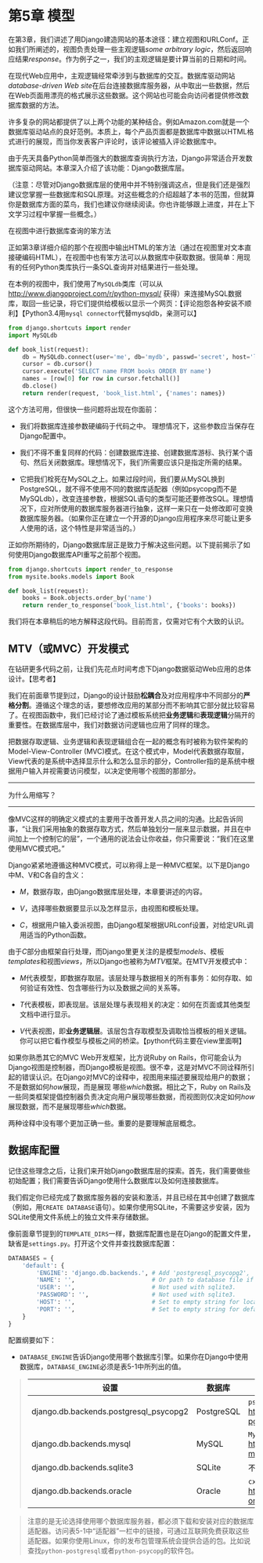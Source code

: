 # 第5章 模型 #

在第3章，我们讲述了用Django建造网站的基本途径：建立视图和URLConf。正如我们所阐述的，视图负责处理一些主观逻辑*some arbitrary logic*，然后返回响应结果*response*。作为例子之一，我们的主观逻辑是要计算当前的日期和时间。

在现代Web应用中，主观逻辑经常牵涉到与数据库的交互。数据库驱动网站*database-driven Web site*在后台连接数据库服务器，从中取出一些数据，然后在Web页面用漂亮的格式展示这些数据。这个网站也可能会向访问者提供修改数据库数据的方法。

许多复杂的网站都提供了以上两个功能的某种结合。例如Amazon.com就是一个数据库驱动站点的良好范例。本质上，每个产品页面都是数据库中数据以HTML格式进行的展现，而当你发表客户评论时，该评论被插入评论数据库中。

由于先天具备Python简单而强大的数据库查询执行方法，Django非常适合开发数据库驱动网站。本章深入介绍了该功能：Django数据库层。

（注意：尽管对Django数据库层的使用中并不特别强调这点，但是我们还是强烈建议您掌握一些数据库和SQL原理。对这些概念的介绍超越了本书的范围，但就算你是数据库方面的菜鸟，我们也建议你继续阅读。你也许能够跟上进度，并在上下文学习过程中掌握一些概念。）

在视图中进行数据库查询的笨方法

正如第3章详细介绍的那个在视图中输出HTML的笨方法（通过在视图里对文本直接硬编码HTML），在视图中也有笨方法可以从数据库中获取数据。很简单：用现有的任何Python类库执行一条SQL查询并对结果进行一些处理。

在本例的视图中，我们使用了`MySQLdb`类库（可以从 http://www.djangoproject.com/r/python-mysql/ 获得）来连接MySQL数据库，取回一些记录，将它们提供给模板以显示一个网页：【评论抱怨各种安装不顺利】【Python3.4用`mysql connector`代替mysqldb，亲测可以】

```Python
from django.shortcuts import render
import MySQLdb

def book_list(request):
    db = MySQLdb.connect(user='me', db='mydb', passwd='secret', host='localhost')
    cursor = db.cursor()
    cursor.execute('SELECT name FROM books ORDER BY name')
    names = [row[0] for row in cursor.fetchall()]
    db.close()
    return render(request, 'book_list.html', {'names': names})
```

这个方法可用，但很快一些问题将出现在你面前：

- 我们将数据库连接参数硬编码于代码之中。 理想情况下，这些参数应当保存在Django配置中。

- 我们不得不重复同样的代码：创建数据库连接、创建数据库游标、执行某个语句、然后关闭数据库。理想情况下，我们所需要应该只是指定所需的结果。

- 它把我们栓死在MySQL之上。如果过段时间，我们要从MySQL换到PostgreSQL，就不得不使用不同的数据库适配器（例如psycopg而不是MySQLdb），改变连接参数，根据SQL语句的类型可能还要修改SQL。理想情况下，应对所使用的数据库服务器进行抽象，这样一来只在一处修改即可变换数据库服务器。（如果你正在建立一个开源的Django应用程序来尽可能让更多人使用的话，这个特性是非常适当的。）

正如你所期待的，Django数据库层正是致力于解决这些问题。以下提前揭示了如何使用Django数据库API重写之前那个视图。

```Python
from django.shortcuts import render_to_response
from mysite.books.models import Book

def book_list(request):
    books = Book.objects.order_by('name')
    return render_to_response('book_list.html', {'books': books})
```

我们将在本章稍后的地方解释这段代码。目前而言，仅需对它有个大致的认识。

## MTV（或MVC）开发模式 ##

在钻研更多代码之前，让我们先花点时间考虑下Django数据驱动Web应用的总体设计。【思考者】

我们在前面章节提到过，Django的设计鼓励**松耦合**及对应用程序中不同部分的**严格分割**。遵循这个理念的话，要想修改应用的某部分而不影响其它部分就比较容易了。在视图函数中，我们已经讨论了通过模板系统把**业务逻辑**和**表现逻辑**分隔开的重要性。在数据库层中，我们对数据访问逻辑也应用了同样的理念。

把数据存取逻辑、业务逻辑和表现逻辑组合在一起的概念有时被称为软件架构的Model-View-Controller (MVC)模式。在这个模式中，Model代表数据存取层，View代表的是系统中选择显示什么和怎么显示的部分，Controller指的是系统中根据用户输入并视需要访问模型，以决定使用哪个视图的那部分。

* * *
为什么用缩写？
* * *

像MVC这样的明确定义模式的主要用于改善开发人员之间的沟通。比起告诉同事，“让我们采用抽象的数据存取方式，然后单独划分一层来显示数据，并且在中间加上一个控制它的层”，一个通用的说法会让你收益，你只需要说：“我们在这里使用MVC模式吧。”

Django紧紧地遵循这种MVC模式，可以称得上是一种MVC框架。以下是Django中M、V和C各自的含义：

- *M*，数据存取，由Django数据库层处理，本章要讲述的内容。

- *V*，选择哪些数据要显示以及怎样显示，由视图和模板处理。

- *C*，根据用户输入委派视图，由Django框架根据URLconf设置，对给定URL调用适当的Python函数。

由于*C*部分由框架自行处理，而Django里更关注的是模型*models*、模板*templates*和视图*views*，所以Django也被称为*MTV*框架。在MTV开发模式中：

- *M*代表模型，即数据存取层。该层处理与数据相关的所有事务：如何存取、如何验证有效性、包含哪些行为以及数据之间的关系等。

- *T*代表模板，即表现层。该层处理与表现相关的决定：如何在页面或其他类型文档中进行显示。

- *V*代表视图，即**业务逻辑层**。该层包含存取模型及调取恰当模板的相关逻辑。你可以把它看作模型与模板之间的桥梁。【python代码主要在view里面啊】

如果你熟悉其它的MVC Web开发框架，比方说Ruby on Rails，你可能会认为Django视图是控制器，而Django模板是视图。很不幸，这是对MVC不同诠释所引起的错误认识。在Django对MVC的诠释中，视图用来描述要展现给用户的数据；不是数据如何*how*展现，而是展现 哪些*which*数据。相比之下，Ruby on Rails及一些同类框架提倡控制器负责决定向用户展现哪些数据，而视图则仅决定如何*how*展现数据，而不是展现哪些*which*数据。

两种诠释中没有哪个更加正确一些。重要的是要理解底层概念。

## 数据库配置 ##

记住这些理念之后，让我们来开始Django数据库层的探索。首先，我们需要做些初始配置；我们需要告诉Django使用什么数据库以及如何连接数据库。

我们假定你已经完成了数据库服务器的安装和激活，并且已经在其中创建了数据库（例如，用`CREATE DATABASE`语句）。如果你使用SQLite，不需要这步安装，因为SQLite使用文件系统上的独立文件来存储数据。

像前面章节提到的`TEMPLATE_DIRS`一样，数据库配置也是在Django的配置文件里，缺省是`settings.py`。打开这个文件并查找数据库配置：

```Python
DATABASES = {
    'default': {
        'ENGINE': 'django.db.backends.', # Add 'postgresql_psycopg2', 'mysql', 'sqlite3' or 'oracle'.
        'NAME': '',                      # Or path to database file if using sqlite3.
        'USER': '',                      # Not used with sqlite3.
        'PASSWORD': '',                  # Not used with sqlite3.
        'HOST': '',                      # Set to empty string for localhost. Not used with sqlite3.
        'PORT': '',                      # Set to empty string for default. Not used with sqlite3.
    }
}
```

配置纲要如下：

- `DATABASE_ENGINE`告诉Django使用哪个数据库引擎。如果你在Django中使用数据库，`DATABASE_ENGINE`必须是表5-1中所列出的值。

> | 设置                                   | 数据库     | 适配器                  | 
> | -------------------------------------- | ---------- | ----------------------- |
> | django.db.backends.postgresql_psycopg2 | PostgreSQL | `psycopg` version 2.x, http://www.djangoproject.com/r/python-pgsql/
> | django.db.backends.mysql               | MySQL      | `MySQLdb`, http://www.djangoproject.com/r/python-mysql/
> | django.db.backends.sqlite3             | SQLite     | 不需要
> | django.db.backends.oracle              | Oracle     | `cx_Oracle`, http://www.djangoproject.com/r/python-oracle/



> 注意的是无论选择使用哪个数据库服务器，都必须下载和安装对应的数据库适配器。访问表5-1中“适配器”一栏中的链接，可通过互联网免费获取这些适配器。如果你使用Linux，你的发布包管理系统会提供合适的包。比如说查找`python-postgresql`或者`python-psycopg`的软件包。




